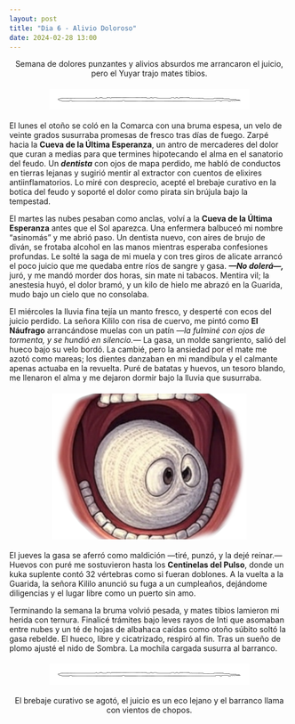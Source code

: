 ```yaml
---
layout: post
title: "Dia 6 - Alivio Doloroso"
date: 2024-02-28 13:00
---
```

<div style="text-align: center;">
  <p>Semana de dolores punzantes y alivios absurdos me arrancaron el juicio, pero el Yuyar trajo mates tibios.</p>
</div>

<img src="/assets/images/separador.png" alt="Separador" style="display: block; margin: 20px auto;">

El lunes el otoño se coló en la Comarca con una bruma espesa, un velo de veinte grados susurraba promesas de fresco tras días de fuego. Zarpé hacia la **Cueva de la Última Esperanza**, un antro de mercaderes del dolor que curan a medias para que termines hipotecando el alma en el sanatorio del feudo. Un **_dentista_** con ojos de mapa perdido, me habló de conductos en tierras lejanas y sugirió mentir al extractor con cuentos de elixires antiinflamatorios. Lo miré con desprecio, acepté el brebaje curativo en la botica del feudo y soporté el dolor como pirata sin brújula bajo la tempestad.
<br>

El martes las nubes pesaban como anclas, volví a la **Cueva de la Última Esperanza** antes que el Sol aparezca. Una enfermera balbuceó mi nombre “asinomás” y me abrió paso. Un dentista nuevo, con aires de brujo de diván, se frotaba alcohol en las manos mientras esperaba confesiones profundas. Le solté la saga de mi muela y con tres giros de alicate arrancó el poco juicio que me quedaba entre ríos de sangre y gasa. **_—No dolerá—,_** juró, y me mandó morder dos horas, sin mate ni tabacos. Mentira vil; la anestesia huyó, el dolor bramó, y un kilo de hielo me abrazó en la Guarida, mudo bajo un cielo que no consolaba.
<br>

El miércoles la lluvia fina tejía un manto fresco, y desperté con ecos del juicio perdido. La señora Kililo con risa de cuervo, me pintó como **El Náufrago** arrancándose muelas con un patín _—la fulminé con ojos de tormenta, y se hundió en silencio.—_ La gasa, un molde sangriento, salió del hueco bajo su velo bordó. La cambié, pero la ansiedad por el mate me azotó como mareas; los dientes danzaban en mi mandíbula y el calmante apenas actuaba en la revuelta. Puré de batatas y huevos, un tesoro blando, me llenaron el alma y me dejaron dormir bajo la lluvia que susurraba.

<img src="/assets/images/gasa.png" alt="Gasa" style="display: block; margin: 20px auto;">

El jueves la gasa se aferró como maldición —tiré, punzó, y la dejé reinar.— Huevos con puré me sostuvieron hasta los **Centinelas del Pulso**, donde un kuka suplente contó 32 vértebras como si fueran doblones. A la vuelta a la Guarida, la señora Kililo anunció su fuga a un cumpleaños, dejándome diligencias y el lugar libre como un puerto sin amo.
<br>

Terminando la semana la bruma volvió pesada, y mates tibios lamieron mi herida con ternura. Finalicé trámites bajo leves rayos de Inti que asomaban entre nubes y un té de hojas de albahaca caídas como otoño súbito soltó la gasa rebelde. El hueco, libre y cicatrizado, respiró al fin. Tras un sueño de plomo ajusté el nido de Sombra. La mochila cargada susurra al barranco.

<img src="/assets/images/separador.png" alt="Separador" style="display: block; margin: 20px auto;">

<div style="text-align: center;">
  <p>El brebaje curativo se agotó, el juicio es un eco lejano y el barranco llama con vientos de chopos.</p>
</div>
